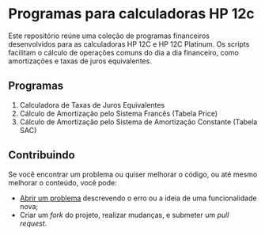 # Programas para calculadoras HP 12c

Este repositório reúne uma coleção de programas financeiros desenvolvidos para as calculadoras HP 12C e HP 12C Platinum. Os scripts facilitam o cálculo de operações comuns do dia a dia financeiro, como amortizações e taxas de juros equivalentes.

## Programas

1. Calculadora de Taxas de Juros Equivalentes
2. Cálculo de Amortização pelo Sistema Francês (Tabela Price)
3. Cálculo de Amortização pelo Sistema de Amortização Constante (Tabela SAC)

## Contribuindo

Se você encontrar um problema ou quiser melhorar o código, ou até mesmo melhorar o conteúdo, você pode:

- [Abrir um problema](https://github.com/cfgnunes/hp12c-programs/issues/new) descrevendo o erro ou a ideia de uma funcionalidade nova;
- Criar um _fork_ do projeto, realizar mudanças, e submeter um _pull request_.
